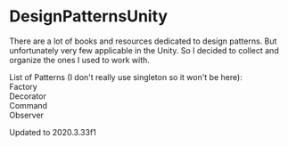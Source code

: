 # DesignPatternsUnity
There are a lot of books and resources dedicated to design patterns.
But unfortunately very few applicable in the Unity.
So I decided to collect and organize the ones I used to work with.

List of Patterns (I don't really use singleton so it won't be here):     
  Factory      
  Decorator  
  Command  
  Observer       




Updated to 2020.3.33f1
